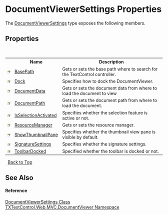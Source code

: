 # DocumentViewerSettings Properties
 

The <a href="75e67014-bd81-7112-0fe9-5b7cd5836236">DocumentViewerSettings</a> type exposes the following members.


## Properties
&nbsp;<table><tr><th></th><th>Name</th><th>Description</th></tr><tr><td>![Public property](media/pubproperty.gif "Public property")</td><td><a href="26ded69e-7789-1e72-5516-608f2476b2a9">BasePath</a></td><td>
Gets or sets the base path where to search for the TextControl controller.</td></tr><tr><td>![Public property](media/pubproperty.gif "Public property")</td><td><a href="7d29d594-0020-0880-6cce-3aa2a3d7094e">Dock</a></td><td>
Specifies how to dock the DocumentViewer.</td></tr><tr><td>![Public property](media/pubproperty.gif "Public property")</td><td><a href="b739a077-3eda-7bb1-8bd7-05787c4ca1f5">DocumentData</a></td><td>
Gets or sets the document data from where to load the document to view</td></tr><tr><td>![Public property](media/pubproperty.gif "Public property")</td><td><a href="1e40510c-9eff-5839-30f4-39666662309a">DocumentPath</a></td><td>
Gets or sets the document path from where to load the document.</td></tr><tr><td>![Public property](media/pubproperty.gif "Public property")</td><td><a href="07b4ad3e-a48e-95f7-9457-50fab57f607d">IsSelectionActivated</a></td><td>
Specifies whether the selection feature is active or not.</td></tr><tr><td>![Public property](media/pubproperty.gif "Public property")</td><td><a href="98df00d1-1db1-4051-0aa3-f164d448fc2c">ResourceManager</a></td><td>
Gets or sets the resource manager.</td></tr><tr><td>![Public property](media/pubproperty.gif "Public property")</td><td><a href="a8b7a4d1-062a-e6c5-8280-7c6f33979b77">ShowThumbnailPane</a></td><td>
Specifies whether the thumbnail view pane is visible by default.</td></tr><tr><td>![Public property](media/pubproperty.gif "Public property")</td><td><a href="2bde8942-ae35-bc15-582f-988e07eb7aa3">SignatureSettings</a></td><td>
Specifies whether the signature settings.</td></tr><tr><td>![Public property](media/pubproperty.gif "Public property")</td><td><a href="0142f1ae-c5f3-5c88-fe80-664f16dc512f">ToolbarDocked</a></td><td>
Specified whether the toolbar is docked or not.</td></tr></table>&nbsp;
<a href="#documentviewersettings-properties">Back to Top</a>

## See Also


#### Reference
<a href="75e67014-bd81-7112-0fe9-5b7cd5836236">DocumentViewerSettings Class</a><br /><a href="c03e00cd-e5cb-0263-89a5-d3d19b314bf7">TXTextControl.Web.MVC.DocumentViewer Namespace</a><br />